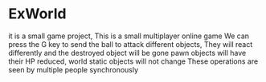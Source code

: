 # ExWorld

it is a small game project, 
This is a small multiplayer online game
We can press the G key to send the ball to attack different objects,
They will react differently and the destroyed object will be gone
pawn objects will have their HP reduced, world static objects will not change
These operations are seen by multiple people synchronously

